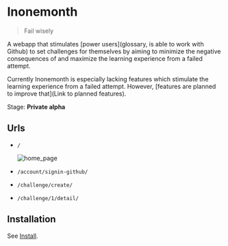 Inonemonth
==========
> Fail wisely

A webapp that stimulates [power users](glossary, is able to work with Github) to set challenges for themselves by aiming to minimize the negative consequences of and maximize the learning experience from a failed attempt.

Currently Inonemonth is especially lacking features which stimulate 
the learning experience from a failed attempt. However, [features are 
planned to improve that](Link to planned features).

Stage: **Private alpha**

Urls
----

* `/`

  ![home_page](https://raw.github.com/RobrechtDR/inonemonth/master/.misc/home.png?token=2156349__eyJzY29wZSI6IlJhd0Jsb2I6Um9icmVjaHREUi9pbm9uZW1vbnRoL21hc3Rlci8ubWlzYy9ob21lLnBuZyIsImV4cGlyZXMiOjEzOTQ2MTY4NzN9--3aa00ec0fb0bf11168ddbc4c6edf63cec71ce8cb)

* `/account/signin-github/`



* `/challenge/create/`




* `/challenge/1/detail/`



Installation
------------
See [Install](https://github.com/RobrechtDR/inonemonth/blob/master/INSTALL.markdown).
